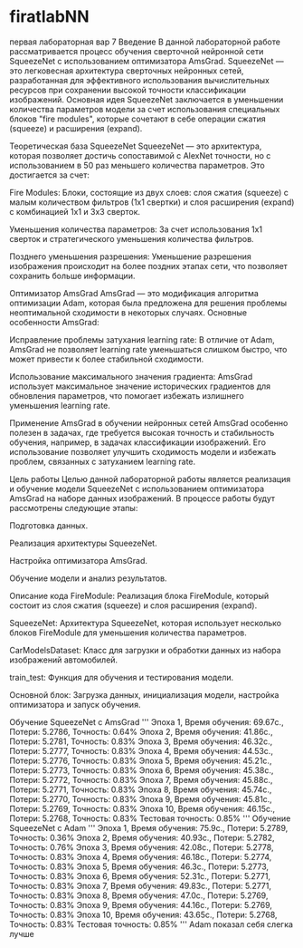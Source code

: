 # firatlabNN
первая лабораторная вар 7
Введение
В данной лабораторной работе рассматривается процесс обучения сверточной нейронной сети SqueezeNet с использованием оптимизатора AmsGrad. SqueezeNet — это легковесная архитектура сверточных нейронных сетей, разработанная для эффективного использования вычислительных ресурсов при сохранении высокой точности классификации изображений. Основная идея SqueezeNet заключается в уменьшении количества параметров модели за счет использования специальных блоков "fire modules", которые сочетают в себе операции сжатия (squeeze) и расширения (expand).

Теоретическая база
SqueezeNet
SqueezeNet — это архитектура, которая позволяет достичь сопоставимой с AlexNet точности, но с использованием в 50 раз меньшего количества параметров. Это достигается за счет:

Fire Modules: Блоки, состоящие из двух слоев: слоя сжатия (squeeze) с малым количеством фильтров (1x1 свертки) и слоя расширения (expand) с комбинацией 1x1 и 3x3 сверток.

Уменьшения количества параметров: За счет использования 1x1 сверток и стратегического уменьшения количества фильтров.

Позднего уменьшения разрешения: Уменьшение разрешения изображения происходит на более поздних этапах сети, что позволяет сохранить больше информации.

Оптимизатор AmsGrad
AmsGrad — это модификация алгоритма оптимизации Adam, которая была предложена для решения проблемы неоптимальной сходимости в некоторых случаях. Основные особенности AmsGrad:

Исправление проблемы затухания learning rate: В отличие от Adam, AmsGrad не позволяет learning rate уменьшаться слишком быстро, что может привести к более стабильной сходимости.

Использование максимального значения градиента: AmsGrad использует максимальное значение исторических градиентов для обновления параметров, что помогает избежать излишнего уменьшения learning rate.

Применение AmsGrad в обучении нейронных сетей
AmsGrad особенно полезен в задачах, где требуется высокая точность и стабильность обучения, например, в задачах классификации изображений. Его использование позволяет улучшить сходимость модели и избежать проблем, связанных с затуханием learning rate.

Цель работы
Целью данной лабораторной работы является реализация и обучение модели SqueezeNet с использованием оптимизатора AmsGrad на наборе данных изображений. В процессе работы будут рассмотрены следующие этапы:

Подготовка данных.

Реализация архитектуры SqueezeNet.

Настройка оптимизатора AmsGrad.

Обучение модели и анализ результатов.

Описание кода
FireModule: Реализация блока FireModule, который состоит из слоя сжатия (squeeze) и слоя расширения (expand).

SqueezeNet: Архитектура SqueezeNet, которая использует несколько блоков FireModule для уменьшения количества параметров.

CarModelsDataset: Класс для загрузки и обработки данных из набора изображений автомобилей.

train_test: Функция для обучения и тестирования модели.

Основной блок: Загрузка данных, инициализация модели, настройка оптимизатора и запуск обучения.

Обучение SqueezeNet с AmsGrad
'''
Эпоха 1, Время обучения: 69.67c., Потери: 5.2786, Точность: 0.64%
Эпоха 2, Время обучения: 41.86c., Потери: 5.2781, Точность: 0.83%
Эпоха 3, Время обучения: 46.32c., Потери: 5.2777, Точность: 0.83%
Эпоха 4, Время обучения: 44.53c., Потери: 5.2776, Точность: 0.83%
Эпоха 5, Время обучения: 45.21c., Потери: 5.2773, Точность: 0.83%
Эпоха 6, Время обучения: 45.38c., Потери: 5.2772, Точность: 0.83%
Эпоха 7, Время обучения: 45.88c., Потери: 5.2771, Точность: 0.83%
Эпоха 8, Время обучения: 45.74c., Потери: 5.2770, Точность: 0.83%
Эпоха 9, Время обучения: 45.81c., Потери: 5.2769, Точность: 0.83%
Эпоха 10, Время обучения: 46.15c., Потери: 5.2768, Точность: 0.83%
Тестовая точность: 0.85%
'''
Обучение SqueezeNet с Adam
'''
Эпоха 1, Время обучения: 75.9c., Потери: 5.2789, Точность: 0.36%
Эпоха 2, Время обучения: 40.93c., Потери: 5.2782, Точность: 0.76%
Эпоха 3, Время обучения: 42.08c., Потери: 5.2778, Точность: 0.83%
Эпоха 4, Время обучения: 46.18c., Потери: 5.2774, Точность: 0.83%
Эпоха 5, Время обучения: 46.3c., Потери: 5.2773, Точность: 0.83%
Эпоха 6, Время обучения: 52.31c., Потери: 5.2771, Точность: 0.83%
Эпоха 7, Время обучения: 49.83c., Потери: 5.2771, Точность: 0.83%
Эпоха 8, Время обучения: 47.0c., Потери: 5.2769, Точность: 0.83%
Эпоха 9, Время обучения: 44.16c., Потери: 5.2769, Точность: 0.83%
Эпоха 10, Время обучения: 43.65c., Потери: 5.2768, Точность: 0.83%
Тестовая точность: 0.85%
'''
Adam показал себя слегка лучше
